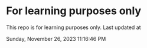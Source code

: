 # For learning purposes only
This repo is for learning purposes only.
Last updated at

Sunday, November 26, 2023 11:16:46 PM

